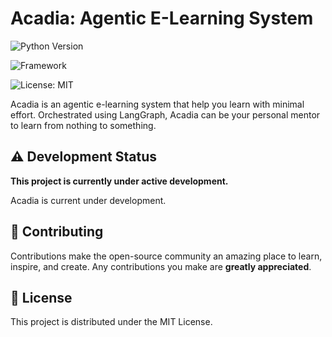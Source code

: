 # Acadia: Agentic E-Learning System

![Python Version](https://img.shields.io/badge/python-3.13+-blue.svg)

![Framework](https://img.shields.io/badge/Framework-LangGraph-blue)

![License: MIT](https://img.shields.io/badge/License-MIT-yellow.svg)
  
Acadia is an agentic e-learning system that help you learn with minimal effort. Orchestrated using LangGraph, Acadia can be your personal mentor to learn from nothing to something.

## ⚠️ Development Status

**This project is currently under active development.**

Acadia is current under development.

## 🤝 Contributing

Contributions make the open-source community an amazing place to learn, inspire, and create. Any contributions you make are **greatly appreciated**.

## 📜 License

This project is distributed under the MIT License.